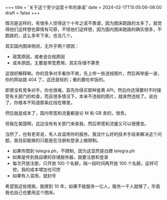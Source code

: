 +++
title = '关于这个至少运营十年的承诺'
date = 2024-02-17T15:05:06-08:00
draft = false
+++

情况是这样的，有很多人觉得这个十年之诺不靠谱，因为图床跑路的太多了。我觉得他们这样想也算情有可原，不怪他们这样想，因为国内图床跑路的确实很多，不跑路的，这么多年下来，也没几个。

其实国内图床倒闭，无外乎两个原因：

- 政策原因，或者说合规原因
- 成本原因，主要是带宽费用，其实存储不算贵

这很好解释嘛。你的竞争对手看你不爽，先上传一些违规图片，然后再举报一波，你的网站就 404 了，这还是轻的；重的要吃牢饭的。

即使没有竞争对手，你也很难。首先你得买那种鉴黄 API，然后你还得要时不时接受有关部门的检查，而且很多情况下，本来不违规的图片，就突然违规了。说白了，你根本不知道那条红线在哪里。

然后就是成本了，国内带宽和流量都是论 M 和 GB 卖的，很贵。

但我在美国啊，这边没有有关部门来查我，然后带宽和流量又可以很便宜。

当然了，也有老哥说，有人会滥用你的服务。我没什么好的技术手段来解决这个问题，我目前能做的只能是在注册和登录上做限制。

- 如果传图到 telegra.ph，不限制，因为这显然是白嫖 telegra.ph
- 如果是传到我自建的存储服务器，就要注册和登录
- 每次开放注册，只开放 100 个名额，隔一段时间再开放 100 个名额，这样可控，我的成本增加也可控
- 如果有人滥用，就封号

希望我这些措施，能撑到 10 年，如果不能服务一亿人，服务一千人就够了，毕竟我也自己也要用这个图床。
